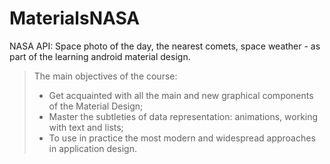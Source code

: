 # MaterialsNASA
NASA API: Space photo of the day, the nearest comets, space weather - as part of the learning android material design.

> The main objectives of the course:
> - Get acquainted with all the main and new graphical components of the Material Design;
> - Master the subtleties of data representation: animations, working with text and lists;
> - To use in practice the most modern and widespread approaches in application design.
